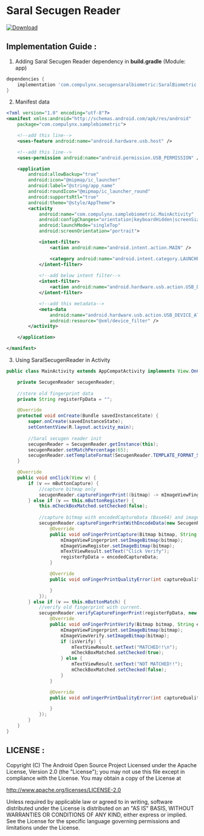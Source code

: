 # Saral Secugen Reader

[![Download](https://api.bintray.com/packages/compulynx/SecugenSaralBiometric/SaralBiometric/images/download.svg)](https://bintray.com/compulynx/SecugenSaralBiometric/SaralBiometric/_latestVersion)

Implementation Guide :
-----------------------------------------

1. Adding Saral Secugen Reader dependency in **build.gradle** (Module: app)
```gradle
dependencies {
    implementation 'com.compulynx.secugensaralbiometric:SaralBiometric:1.0.0'
}
```

2. Manifest data
```xml
<?xml version="1.0" encoding="utf-8"?>
<manifest xmlns:android="http://schemas.android.com/apk/res/android"
    package="com.compulynx.samplebiometric">

    <!--add this line-->
    <uses-feature android:name="android.hardware.usb.host" />  

    <!--add this line-->
    <uses-permission android:name="android.permission.USB_PERMISSION" /> 

    <application
        android:allowBackup="true"
        android:icon="@mipmap/ic_launcher"
        android:label="@string/app_name"
        android:roundIcon="@mipmap/ic_launcher_round"
        android:supportsRtl="true"
        android:theme="@style/AppTheme">
        <activity
            android:name="com.compulynx.samplebiometric.MainActivity"
            android:configChanges="orientation|keyboardHidden|screenSize"
            android:launchMode="singleTop"
            android:screenOrientation="portrait">

            <intent-filter>
                <action android:name="android.intent.action.MAIN" />

                <category android:name="android.intent.category.LAUNCHER" />
            </intent-filter>
            
            <!--add below intent filter-->
            <intent-filter>
                <action android:name="android.hardware.usb.action.USB_DEVICE_ATTACHED" />
            </intent-filter>

            <!--add this metadata-->
            <meta-data
                android:name="android.hardware.usb.action.USB_DEVICE_ATTACHED"
                android:resource="@xml/device_filter" />
        </activity>

    </application>

</manifest>
```


3. Using SaralSecugenReader in Activity

```java
public class MainActivity extends AppCompatActivity implements View.OnClickListener {

    private SecugenReader secugenReader;
    
    //store old fingerprint data
    private String registerFpData = "";

    @Override
    protected void onCreate(Bundle savedInstanceState) {
        super.onCreate(savedInstanceState);
        setContentView(R.layout.activity_main);
        
        //Saral secugen reader init
        secugenReader = SecugenReader.getInstance(this);
        secugenReader.setMatchPercentage(65);
        secugenReader.setTemplateFormat(SecugenReader.TEMPLATE_FORMAT_SG400);
    }

    @Override
    public void onClick(View v) {
        if (v == mButtonCapture) {
            //capture bitmap only
            secugenReader.captureFingerPrint((bitmap) -> mImageViewFingerprint.setImageBitmap(bitmap));
        } else if (v == this.mButtonRegister) {
            this.mCheckBoxMatched.setChecked(false);
            
            //capture bitmap with encodedCaptureData (Base64) and imageQuality
            secugenReader.captureFingerPrintWithEncodeData(new SecugenReader.FingerPrintDataCallback() {
                @Override
                public void onFingerPrintCapture(Bitmap bitmap, String encodedCaptureData, int captureQuality) {
                    mImageViewFingerprint.setImageBitmap(bitmap);
                    mImageViewRegister.setImageBitmap(bitmap);
                    mTextViewResult.setText("Click Verify");
                    registerFpData = encodedCaptureData;
                }

                @Override
                public void onFingerPrintQualityError(int captureQuality) {

                }
            });
        } else if (v == this.mButtonMatch) {
            //verify old fingerprint with current.
            secugenReader.verifyCaptureFingerPrint(registerFpData, new SecugenReader.FingerPrintVerifyCallback() {
                @Override
                public void onFingerPrintVerify(Bitmap bitmap, String encodedCaptureData, boolean isVerify) {
                    mImageViewFingerprint.setImageBitmap(bitmap);
                    mImageViewVerify.setImageBitmap(bitmap);
                    if (isVerify) {
                        mTextViewResult.setText("MATCHED!!\n");
                        mCheckBoxMatched.setChecked(true);
                    } else {
                        mTextViewResult.setText("NOT MATCHED!!");
                        mCheckBoxMatched.setChecked(false);
                    }
                }

                @Override
                public void onFingerPrintQualityError(int captureQuality) {

                }
            });
        }
    }
}

```

LICENSE :
-----------------------------------------

Copyright (C) The Android Open Source Project
Licensed under the Apache License, Version 2.0 (the "License");
you may not use this file except in compliance with the License.
You may obtain a copy of the License at

http://www.apache.org/licenses/LICENSE-2.0

Unless required by applicable law or agreed to in writing, software
distributed under the License is distributed on an "AS IS" BASIS,
WITHOUT WARRANTIES OR CONDITIONS OF ANY KIND, either express or implied.
See the License for the specific language governing permissions and
limitations under the License.
